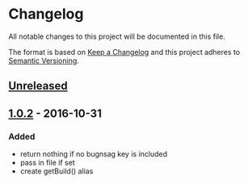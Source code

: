 # Changelog
All notable changes to this project will be documented in this file.

The format is based on [Keep a Changelog](http://keepachangelog.com/) 
and this project adheres to [Semantic Versioning](http://semver.org/).

<!-- 
### Added for new features.
### Changed for changes in existing functionality.
### Deprecated for once-stable features removed in upcoming releases.
### Removed for deprecated features removed in this release.
### Fixed for any bug fixes.
### Security to invite users to upgrade in case of vulnerabilities. 
-->

## [Unreleased](https://github.com/lmoengineering/cms-helper/tree/HEAD)

## [1.0.2](https://github.com/lmoengineering/cms-helper/releases/tag/v1.0.2) - 2016-10-31

### Added
* return nothing if no bugnsag key is included
* pass in file if set
* create getBuild() alias
